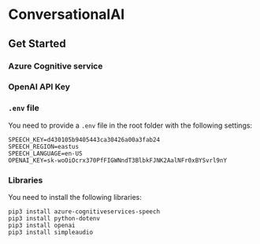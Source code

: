 # ConversationalAI
 
## Get Started

### Azure Cognitive service

### OpenAI API Key

### `.env` file

You need to provide a `.env` file in the root folder with the following settings:
```
SPEECH_KEY=d430105b9405443ca30426a00a3fab24
SPEECH_REGION=eastus
SPEECH_LANGUAGE=en-US
OPENAI_KEY=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
```

### Libraries

You need to install the following libraries:

```
pip3 install azure-cognitiveservices-speech
pip3 install python-dotenv
pip3 install openai
pip3 install simpleaudio
```
